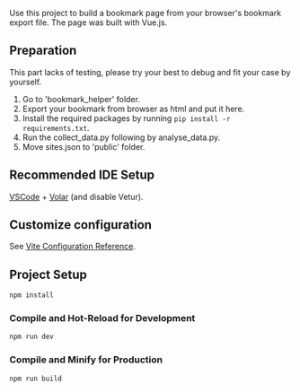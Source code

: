 Use this project to build a bookmark page from your browser's bookmark export file. The page was built with Vue.js.

## Preparation
This part lacks of testing, please try your best to debug and fit your case by yourself.

1. Go to 'bookmark_helper' folder.
2. Export your bookmark from browser as html and put it here.
3. Install the required packages by running `pip install -r requirements.txt`.
4. Run the collect_data.py following by analyse_data.py.
5. Move sites.json to 'public' folder.

## Recommended IDE Setup

[VSCode](https://code.visualstudio.com/) + [Volar](https://marketplace.visualstudio.com/items?itemName=Vue.volar) (and disable Vetur).

## Customize configuration

See [Vite Configuration Reference](https://vitejs.dev/config/).

## Project Setup

```sh
npm install
```

### Compile and Hot-Reload for Development

```sh
npm run dev
```

### Compile and Minify for Production

```sh
npm run build
```
